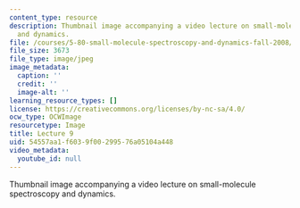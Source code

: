 ```yaml
---
content_type: resource
description: Thumbnail image accompanying a video lecture on small-molecule spectroscopy
  and dynamics.
file: /courses/5-80-small-molecule-spectroscopy-and-dynamics-fall-2008/54557aa1f6039f00299576a05104a448_mit5_80f08lec9_th.jpg
file_size: 3673
file_type: image/jpeg
image_metadata:
  caption: ''
  credit: ''
  image-alt: ''
learning_resource_types: []
license: https://creativecommons.org/licenses/by-nc-sa/4.0/
ocw_type: OCWImage
resourcetype: Image
title: Lecture 9
uid: 54557aa1-f603-9f00-2995-76a05104a448
video_metadata:
  youtube_id: null
---
```

Thumbnail image accompanying a video lecture on small-molecule spectroscopy and dynamics.